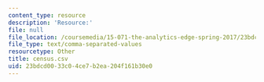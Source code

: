 ```yaml
---
content_type: resource
description: 'Resource:'
file: null
file_location: /coursemedia/15-071-the-analytics-edge-spring-2017/23bdcd0033c04ce7b2ea204f161b30e0_census.csv
file_type: text/comma-separated-values
resourcetype: Other
title: census.csv
uid: 23bdcd00-33c0-4ce7-b2ea-204f161b30e0
---
```

